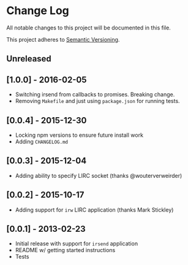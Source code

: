 # Change Log

All notable changes to this project will be documented in this file.

This project adheres to [Semantic Versioning](http://semver.org/).

## Unreleased

## [1.0.0] - 2016-02-05

* Switching irsend from callbacks to promises. Breaking change.
* Removing `Makefile` and just using `package.json` for running tests.

## [0.0.4] - 2015-12-30

* Locking npm versions to ensure future install work
* Adding `CHANGELOG.md`

## [0.0.3] - 2015-12-04

* Adding ability to specify LIRC socket (thanks @wouterverweirder)

## [0.0.2] - 2015-10-17

* Adding support for `irw` LIRC application (thanks Mark Stickley)

## [0.0.1] - 2013-02-23

* Initial release with support for `irsend` application
* README w/ getting started instructions
* Tests

